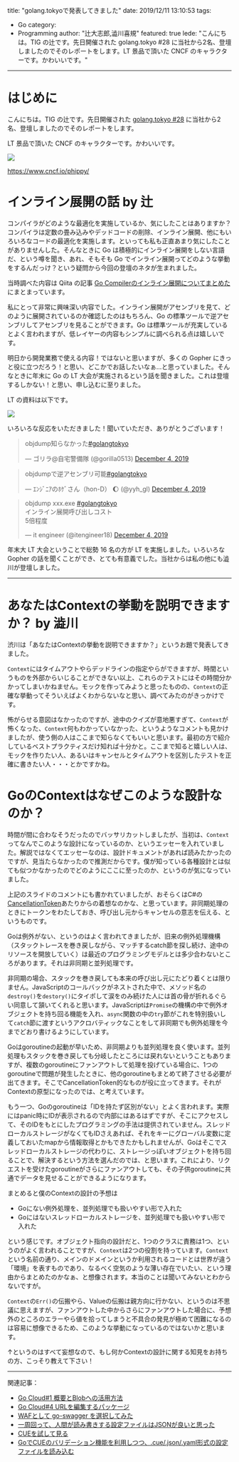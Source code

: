 title: "golang.tokyoで発表してきました"
date: 2019/12/11 13:10:53
tags:
  - Go
category:
  - Programming
author: "辻大志郎,澁川喜規"
featured: true
lede: "こんにちは。TIG の辻です。先日開催された golang.tokyo #28 に当社から2名、登壇しましたのでそのレポートをします。LT 景品で頂いた CNCF のキャラクターです。かわいいです。"
---

# はじめに

こんにちは。TIG の辻です。先日開催された [golang.tokyo #28](https://golangtokyo.connpass.com/event/156678/) に当社から2名、登壇しましたのでそのレポートをします。

LT 景品で頂いた CNCF のキャラクターです。かわいいです。

<img src="/images/20191212/1.jpg" class="img-small-size">

https://www.cncf.io/phippy/

# インライン展開の話 by 辻

コンパイラがどのような最適化を実施しているか、気にしたことはありますか？コンパイラは定数の畳み込みやデッドコードの削除、インライン展開、他にもいろいろなコードの最適化を実施します。といっても私も正直あまり気にしたことがありませんした。そんなときに Go は積極的にインライン展開をしない言語だ、という噂を聞き、あれ、そもそも Go でインライン展開ってどのような挙動をするんだっけ？という疑問から今回の登壇のネタが生まれました。

当時調べた内容は Qiita の記事 [Go Compilerのインライン展開についてまとめた](https://qiita.com/tutuz/items/caa5d85544c398a2da9a) にまとまっています。

私にとって非常に興味深い内容でした。インライン展開がアセンブリを見て、どのように展開されているのか確認したのはもちろん、Go の標準ツールで逆アセンブリしてアセンブリを見ることができます。Go は標準ツールが充実しているとよく言われますが、低レイヤーの内容もシンプルに調べられる点は嬉しいです。

明日から開発業務で使える内容！ではないと思いますが、多くの Gopher にきっと役に立つだろう！と思い、どこかでお話したいなぁ...と思っていました。そんなときに年末に Go の LT 大会が実施されるという話を聞きました。これは登壇するしかない！と思い、申し込むに至りました。

LT の資料は以下です。

<script async class="speakerdeck-embed" data-id="e2a29b8f2b3c43c1b1f10a73f1e0d343" data-ratio="1.77777777777778" src="//speakerdeck.com/assets/embed.js"></script>

<img src="/images/20191212/2.jpg" class="img-middle-size">

いろいろな反応をいただきました！聞いていただき、ありがとうございます！

<blockquote class="twitter-tweet"><p lang="ja" dir="ltr">objdump知らなかった<a href="https://twitter.com/hashtag/golangtokyo?src=hash&amp;ref_src=twsrc%5Etfw">#golangtokyo</a></p>&mdash; ゴリラ@自宅警備隊 (@gorilla0513) <a href="https://twitter.com/gorilla0513/status/1202179090658164738?ref_src=twsrc%5Etfw">December 4, 2019</a></blockquote> <script async src="https://platform.twitter.com/widgets.js" charset="utf-8"></script>

<blockquote class="twitter-tweet"><p lang="ja" dir="ltr">objdumpで逆アセンブリ可能<a href="https://twitter.com/hashtag/golangtokyo?src=hash&amp;ref_src=twsrc%5Etfw">#golangtokyo</a></p>&mdash; ｴﾝｼﾞﾆｱのﾎｹﾞさん（hon-D） 🌔 (@yyh_gl) <a href="https://twitter.com/yyh_gl/status/1202179227790917632?ref_src=twsrc%5Etfw">December 4, 2019</a></blockquote> <script async src="https://platform.twitter.com/widgets.js" charset="utf-8"></script>

<blockquote class="twitter-tweet"><p lang="ja" dir="ltr">objdump xxx.exe <a href="https://twitter.com/hashtag/golangtokyo?src=hash&amp;ref_src=twsrc%5Etfw">#golangtokyo</a> <br>インライン展開呼び出しコスト<br>5倍程度</p>&mdash; it engineer (@itengineer18) <a href="https://twitter.com/itengineer18/status/1202179602979807233?ref_src=twsrc%5Etfw">December 4, 2019</a></blockquote> <script async src="https://platform.twitter.com/widgets.js" charset="utf-8"></script>

年末大 LT 大会ということで総勢 16 名の方が LT を実施しました。いろいろな Gopher の話を聞くことができ、とても有意義でした。当社からは私の他にも澁川が登壇しました。

---


# あなたはContextの挙動を説明できますか？ by 澁川

渋川は「あなたはContextの挙動を説明できますか？」というお題で発表してきました。

<script async class="speakerdeck-embed" data-id="9db3caf5b84a42ee80561f9d9def0a67" data-ratio="1.77777777777778" src="//speakerdeck.com/assets/embed.js"></script>

`Context`にはタイムアウトやらデッドラインの指定やらができますが、時間というものを外部からいじることができない以上、これらのテストにはその時間分かかってしまいかねません。モックを作ってみようと思ったものの、`Context`の正確な挙動ってそういえばよくわからないなと思い、調べてみたのがきっかけです。

怖がらせる意図はなかったのですが、途中のクイズが意地悪すぎて、`Context`が怖くなった、`Context`何もわかっていなかった、というようなコメントも見かけましたが、使う側の人はここまで知らなくてもいいと思います。最初の方で紹介しているベストプラクティスだけ知れば十分かと。ここまで知ると嬉しい人は、モックを作りたい人、あるいはキャンセルとタイムアウトを区別したテストを正確に書きたい人・・・とかですかね。

# GoのContextはなぜこのような設計なのか？

時間が間に合わなそうだったのでバッサリカットしましたが、当初は、`Context`ってなんでこのような設計になっているのか、というエッセーを入れていました。解説ではなくてエッセーなのは、設計ドキュメントがあれば読みたかったのですが、見当たらなかったので推測だからです。僕が知っている各種設計とは似ても似つかなかったのでどのようにここに至ったのか、というのが気になっていました。

上記のスライドのコメントにも書かれていましたが、おそらくはC#の[CancellationToken](https://docs.microsoft.com/en-us/dotnet/api/system.threading.cancellationtoken?view=netframework-4.8)あたりからの着想なのかな、と思っています。非同期処理のときにトークンをわたしておき、呼び出し元からキャンセルの意志を伝える、というものです。

Goは例外がない、というのはよく言われてきましたが、旧来の例外処理機構（スタックトレースを巻き戻しながら、マッチするcatch節を探し続け、途中のリソースを開放していく）は最近のプログラミングモデルとは多少合わないところがあります。それは非同期と並列処理です。

非同期の場合、スタックを巻き戻しても本来の呼び出し元にたどり着くとは限りません。JavaScriptのコールバックがネストされた中で、メソッド名の`destroy()`を`destory()`にタイポして涙をのみ続けた人には首の骨が折れるぐらい同意して頷いてくれると思います。JavaScriptは`Promise`の機構の中で例外オブジェクトを持ち回る機能を入れ、`async`関数の中の`try`節がこれを特別扱いして`catch`節に渡すというアクロバティックなことをして非同期でも例外処理を今までどおり書けるようにしています。

Goはgoroutineの起動が早いため、非同期よりも並列処理を良く使います。並列処理もスタックを巻き戻しても分岐したところには戻れないということもありますが、複数のgoroutineにファンアウトして処理を投げている場合に、1つのgoroutineで問題が発生したときに、他のgoroutineもまとめて終了させる必要が出てきます。そこでCancellationToken的なものが役に立ってきます。それがContextの原型になったのでは、と考えています。

もう一つ、Goのgoroutineは「IDを持たず区別がない」とよく言われます。実際にはpanic時にIDが表示されるので内部にはあるはずですが、そこにアクセスして、そのIDをもとにしたプログラミングの手法は提供されていません。スレッドローカルストレージがなくてもIDさえあれば、それをキーにグローバル変数に定義しておいたmapから情報取得とかもできたかもしれませんが、Goはそこでスレッドローカルストレージの代わりに、ストレージっぽいオブジェクトを持ち回ることで、解決するという方法を選んだのでは、と思います。これにより、リクエストを受けたgoroutineがさらにファンアウトしても、その子供goroutineに共通でデータを見せることができるようになります。

まとめると僕のContextの設計の予想は

* Goにない例外処理を、並列処理でも扱いやすい形で入れた
* Goにはないスレッドローカルストレージを、並列処理でも扱いやすい形で入れた

という感じです。オブジェクト指向の設計だと、1つのクラスに責務は1つ、というのがよく言われることですが、`Context`は2つの役割を持っています。`Context`という名前の通り、メインのドメインというか利用されるコードとは世界が違う「環境」を表すものであり、なるべく空気のような薄い存在でいたい、という理由からまとめたのかなぁ、と想像されます。本当のことは聞いてみないとわからないですが。

`Context`の`Err()`の伝搬やら、Valueの伝搬は親方向に行かない、というのは不思議に思えますが、ファンアウトした中からさらにファンアウトした場合に、予想外のところのエラーやら値を拾ってしまうと不具合の発見が極めて困難になるのは容易に想像できるため、このような挙動になっているのではないかと思います。

↑というのはすべて妄想なので、もし何かContextの設計に関する知見をお持ちの方、こっそり教えて下さい！

----

関連記事：
* [Go Cloud#1 概要とBlobへの活用方法](/articles/20191111/)
* [Go Cloud#4 URLを編集するパッケージ](/articles/20191114/)
* [WAFとして go-swagger を選択してみた](/articles/20190814/)
* [一周回って、人間が読み書きする設定ファイルはJSONが良いと思った](/articles/20191001/)
* [CUEを試して見る](/articles/20191002/)
* [GoでCUEのバリデーション機能を利用しつつ、.cue/.json/.yaml形式の設定ファイルを読み込む](/articles/20191030/)
